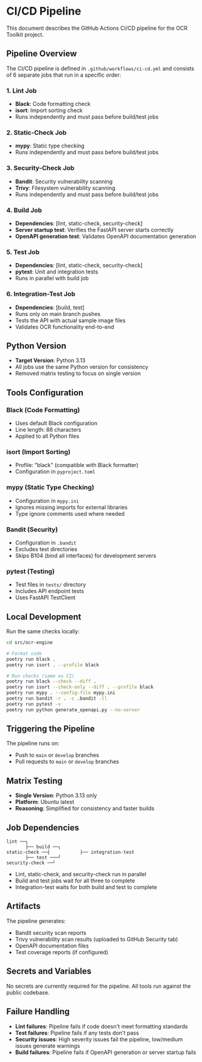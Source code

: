 # CI/CD Pipeline

This document describes the GitHub Actions CI/CD pipeline for the OCR Toolkit project.

## Pipeline Overview

The CI/CD pipeline is defined in `.github/workflows/ci-cd.yml` and consists of 6 separate jobs that run in a specific order:

### 1. Lint Job
- **Black**: Code formatting check
- **isort**: Import sorting check
- Runs independently and must pass before build/test jobs

### 2. Static-Check Job  
- **mypy**: Static type checking
- Runs independently and must pass before build/test jobs

### 3. Security-Check Job
- **Bandit**: Security vulnerability scanning
- **Trivy**: Filesystem vulnerability scanning
- Runs independently and must pass before build/test jobs

### 4. Build Job
- **Dependencies**: [lint, static-check, security-check] 
- **Server startup test**: Verifies the FastAPI server starts correctly
- **OpenAPI generation test**: Validates OpenAPI documentation generation

### 5. Test Job
- **Dependencies**: [lint, static-check, security-check]
- **pytest**: Unit and integration tests
- Runs in parallel with build job

### 6. Integration-Test Job
- **Dependencies**: [build, test]
- Runs only on main branch pushes
- Tests the API with actual sample image files
- Validates OCR functionality end-to-end

## Python Version

- **Target Version**: Python 3.13
- All jobs use the same Python version for consistency
- Removed matrix testing to focus on single version

## Tools Configuration

### Black (Code Formatting)
- Uses default Black configuration
- Line length: 88 characters
- Applied to all Python files

### isort (Import Sorting)  
- Profile: "black" (compatible with Black formatter)
- Configuration in `pyproject.toml`

### mypy (Static Type Checking)
- Configuration in `mypy.ini`
- Ignores missing imports for external libraries
- Type ignore comments used where needed

### Bandit (Security)
- Configuration in `.bandit` 
- Excludes test directories
- Skips B104 (bind all interfaces) for development servers

### pytest (Testing)
- Test files in `tests/` directory
- Includes API endpoint tests
- Uses FastAPI TestClient

## Local Development

Run the same checks locally:

```bash
cd src/ocr-engine

# Format code
poetry run black .
poetry run isort . --profile black

# Run checks (same as CI)
poetry run black --check --diff .
poetry run isort --check-only --diff . --profile black  
poetry run mypy . --config-file mypy.ini
poetry run bandit -r . -c .bandit -ll
poetry run pytest -v
poetry run python generate_openapi.py --no-server
```

## Triggering the Pipeline

The pipeline runs on:
- Push to `main` or `develop` branches
- Pull requests to `main` or `develop` branches

## Matrix Testing

- **Single Version**: Python 3.13 only
- **Platform**: Ubuntu latest
- **Reasoning**: Simplified for consistency and faster builds

## Job Dependencies

```
lint ──┐
       ├── build ──┐
static-check ──┤           ├── integration-test
       ├── test ───┘
security-check ──┘
```

- Lint, static-check, and security-check run in parallel
- Build and test jobs wait for all three to complete
- Integration-test waits for both build and test to complete

## Artifacts

The pipeline generates:
- Bandit security scan reports
- Trivy vulnerability scan results (uploaded to GitHub Security tab)
- OpenAPI documentation files
- Test coverage reports (if configured)

## Secrets and Variables

No secrets are currently required for the pipeline. All tools run against the public codebase.

## Failure Handling

- **Lint failures**: Pipeline fails if code doesn't meet formatting standards
- **Test failures**: Pipeline fails if any tests don't pass
- **Security issues**: High severity issues fail the pipeline, low/medium issues generate warnings
- **Build failures**: Pipeline fails if OpenAPI generation or server startup fails
